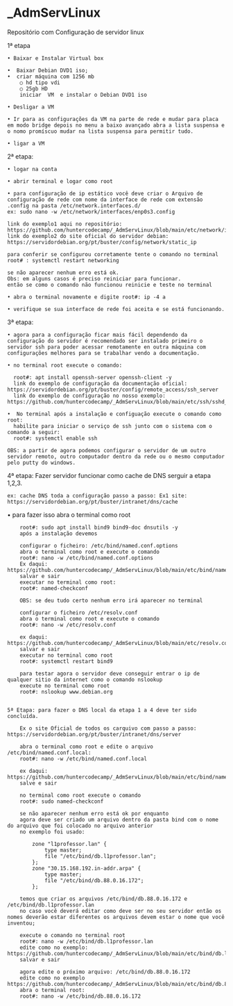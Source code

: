 # _AdmServLinux
Repositório com Configuração de servidor linux



1ª etapa

    
    • Baixar e Instalar Virtual box 

    •  Baixar Debian DVD1 iso;
    •  criar máquina com 1256 mb 
        ○ hd tipo vdi   
        ○ 25gb HD 
        iniciar  VM  e instalar o Debian DVD1 iso

    • Desligar a VM 

    • Ir para as configurações da VM na parte de rede e mudar para placa em modo bridge depois no menu a baixo avançado abra a lista suspensa e o nomo promíscuo mudar na lista suspensa para permitir tudo.

    • ligar a VM 

    
    
2ª etapa: 

    • logar na conta 

    • abrir terminal e logar como root 

    • para configuração de ip estático você deve criar o Arquivo de configuração de rede com nome da interface de rede com extensão .config na pasta /etc/network.interfaces.d/
    ex: sudo nano -w /etc/network/interfaces/enp0s3.config

    link do exemplo1 aqui no repositório: https://github.com/huntercodecamp/_AdmServLinux/blob/main/etc/network/interfaces.d/enp0s3.config
    link do exemplo2 do site oficial do servidor debian: https://servidordebian.org/pt/buster/config/network/static_ip

    para conferir se configurou corretamente tente o comando no terminal root# : systemctl restart networking 

    se não aparecer nenhum erro está ok. 
    Obs: em alguns casos é preciso reiniciar para funcionar. 
    então se como o comando não funcionou reinicie e teste no terminal 

    • abra o terminal novamente e digite root#: ip -4 a

    • verifique se sua interface de rede foi aceita e se está funcionando.
    


3ª etapa: 

    • agora para a configuração ficar mais fácil dependendo da configuração do servidor é recomendado ser instalado primeiro o servidor ssh para poder acessar remotamente en outra máquina com configurações melhores para se trabalhar vendo a documentação.

    • no terminal root execute o comando: 

      root#: apt install openssh-server openssh-client -y 
      link do exemplo de configuração da documentação oficial: https://servidordebian.org/pt/buster/config/remote_access/ssh_server
      link do exemplo de configuração no nosso exemplo: https://github.com/huntercodecamp/_AdmServLinux/blob/main/etc/ssh/sshd_config

    •  No terminal após a instalação e configuação execute o comando como root: 
      habilite para iniciar o serviço de ssh junto com o sistema com o comando a seguir:
      root#: systemctl enable ssh

    OBS: a partir de agora podemos configurar o servidor de um outro servidor remoto, outro computador dentro da rede ou o mesmo computador pelo putty do windows.



4ª etapa: Fazer servidor funcionar como cache de DNS serguir a etapa 1,2,3.

    ex: cache DNS toda a configuração passo a passo: Ex1 site: https://servidordebian.org/pt/buster/intranet/dns/cache
   
   •  para fazer isso abra o terminal como root
    
        root#: sudo apt install bind9 bind9-doc dnsutils -y
        após a instalação devemos 
        
        configurar o ficheiro: /etc/bind/named.conf.options
        abra o terminal como root e execute o comando
        root#: nano -w /etc/bind/named.conf.options
        Ex daqui: https://github.com/huntercodecamp/_AdmServLinux/blob/main/etc/bind/named.conf.options
        salvar e sair
        executar no terminal como root: 
        root#: named-checkconf

        OBS: se deu tudo certo nenhum erro irá aparecer no terminal

        configurar o ficheiro /etc/resolv.conf
        abra o terminal como root e execute o comando 
        root#: nano -w /etc/resolv.conf

        ex daqui: https://github.com/huntercodecamp/_AdmServLinux/blob/main/etc/resolv.conf
        salvar e sair 
        executar no terminal como root 
        root#: systemctl restart bind9

        para testar agora o servidor deve conseguir entrar o ip de qualquer sitio da internet como o comando nslookup
        execute no terminal como root
        root#: nslookup www.debian.org
            
            
    5ª Etapa: para fazer o DNS local da etapa 1 a 4 deve ter sido concluída.
    
        Ex o site Oficial de todos os carquivo com passo a passo: https://servidordebian.org/pt/buster/intranet/dns/server
        
        abra o terminal como root e edite o arquivo /etc/bind/named.conf.local:
        root#: nano -w /etc/bind/named.conf.local
        
        ex daqui: https://github.com/huntercodecamp/_AdmServLinux/blob/main/etc/bind/named.conf.local
        salve e sair
        
        no terminal como root execute o comando 
        root#: sudo named-checkconf
        
        se não aparecer nenhum erro está ok por enquanto
        agora deve ser criado um arquivo dentro da pasta bind com o nome do arquivo que foi colocado no arquivo anterior
        no exemplo foi usado:
        
            zone "l1professor.lan" {
                type master;
                file "/etc/bind/db.l1professor.lan";
            };
            zone "30.15.168.192.in-addr.arpa" {
                type master;
                file "/etc/bind/db.88.0.16.172";
            };
            
        temos que criar os arquivos /etc/bind/db.88.0.16.172 e /etc/bind/db.l1professor.lan
        no caso você deverá editar como deve ser no seu servidor então os nomes deverão estar diferentes os arquivos devem estar o nome que você inventou;
        
        execute o comando no terminal root 
        root#: nano -w /etc/bind/db.l1professor.lan
        edite como no exemplo: https://github.com/huntercodecamp/_AdmServLinux/blob/main/etc/bind/db.l1professor.lan
        salvar e sair
        
        agora edite o próximo arquivo: /etc/bind/db.88.0.16.172
        edite como no exemplo https://github.com/huntercodecamp/_AdmServLinux/blob/main/etc/bind/db.88.0.16.172
        abra o terminal root: 
        root#: nano -w /etc/bind/db.88.0.16.172
        
        
        
    
        
    
    
    







